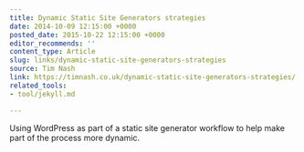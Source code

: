 ```yaml
---
title: Dynamic Static Site Generators strategies
date: 2014-10-09 12:15:00 +0000
posted_date: 2015-10-22 12:15:00 +0000
editor_recommends: ''
content_type: Article
slug: links/dynamic-static-site-generators-strategies
source: Tim Nash
link: https://timnash.co.uk/dynamic-static-site-generators-strategies/
related_tools:
- tool/jekyll.md

---
```

Using WordPress as part of a static site generator workflow to help make part of the process more dynamic.



